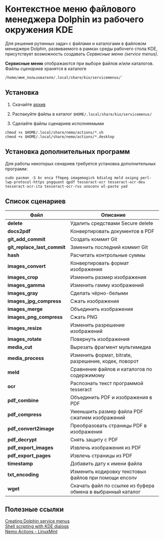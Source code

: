# Контекстное меню файлового менеджера Dolphin из рабочего окружения KDE

Для решения рутинных задач с файлами и каталогами в файловом менеджере Dolphin, развиваемого в рамках среды рабочего стола KDE, присутствует возможность создавать *Сервисные меню (service menus)*.

**Сервисные меню** отображаются при выборе файлов и/или каталогов.  
Файлы *сценариев* хранятся в каталоге
```
/home/имя_пользователя/.local/share/kio/servicemenus/`  
```

## Установка

1. Скачайте [архив](https://github.com/tarman3/dolphine_servicemenus/archive/refs/heads/main.zip)

2. Распакуйте файлы в каталог `$HOME/.local/share/kio/servicemenus/`

3. Сделайте файлы сценариев исполняемыми

```
chmod +x $HOME/.local/share/nemo/actions/*.sh
chmod +x $HOME/.local/share/nemo/actions/*.desktop
```

## Установка дополнительных программ

Для работы некоторых сенариев требуется установка дополнительных программ:

```
sudo pacman -S bc enca ffmpeg imagemagick kdialog meld oxipng perl-lwp-protocol-https pngquant qpdf tesseract-ocr tesseract-ocr-deu tesseract-ocr-ita tesseract-ocr-rus unoconv wl-paste yad
```

## Список сценариев

|Файл|Описание|
|---|---|
|**delete**|Удалить средствами Secure delete|
|**docs2pdf**|Конвертировать документов в PDF|
|**git_add_commit**|Создать коммит Git|
|**git_replace_last_commit**|Заменить последний коммит Git|
|**hash**|Расчитать контрольные суммы|
|**images_convert**|Конвертировать формат изображения|
|**images_crop**|Изменить размер изображения|
|**images_gamma**|Изменить гамму изображений|
|**images_gray**|Сделать чёрно-белыми|
|**images_jpg_compress**|Сжать изображения|
|**images_merge**|Объединить изображения|
|**images_png_compress**|Сжать PNG|
|**images_resize**|Изменить разрешение изображений|
|**images_rotate**|Повернуть изображения|
|**media_cut**|Вырезать фрагмент мультимедиа|
|**media_process**|Изменить формат, bitrate, разрешение, кодек, поворот|
|**meld**|Сравнение файлов и каталогов по содержимому|
|**ocr**|Распознать текст программой tesseract|
|**pdf_combine**|Объединить PDF и изображения в PDF|
|**pdf_compress**|Уменьшить размер файла PDF сжатием изображений |
|**pdf_convert2image**|Преобразовать страницы PDF в изображения|
|**pdf_decrypt**|Снять защиту с PDF|
|**pdf_export_images**|Извлечь изображения из PDF|
|**pdf_export_pages**|Извлечь страницы из PDF|
|**timestamp**|Добавить дату к имени файла|
|**txt_encoding**|Изменить кодировку текстовых файлов при помощи enconv|
|**wget**|Скачать файл по ссылке из буфера обмена в выбранный каталог|

## Полезные ссылки
[Creating Dolphin service menus](https://develop.kde.org/docs/apps/dolphin/service-menus)  
[Shell scripting with KDE dialogs](https://develop.kde.org/docs/administration/kdialog)  
[Nemo Actions - LinuxMint](https://github.com/demonlibra/nemo-actions)  
